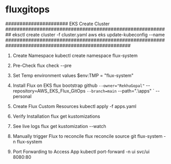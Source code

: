 # fluxgitops


###################### EKS Create Cluster ##########################################################
eksctl create cluster -f cluster.yaml
aws eks update-kubeconfig --name <cluster name>
####################################################################################################

1. Create Namespace
kubectl create namespace flux-system

2. Pre-Check
flux check --pre

3. Set Temp environment values
$env:TMP = "flux-system"

4. Install Flux on EKS
flux bootstrap github `
  --owner="RekhuGopal" `
  --repository=AWS_EKS_Flux_GitOps `
  --branch=main `
  --path=".\apps" `
  --personal

5. Create Flux Custom Resources
kubectl apply -f apps.yaml

6. Verify Installation
flux get kustomizations

7. See live logs
flux get kustomization --watch

8. Manually trigger Flux to reconcile
flux reconcile source git flux-system -n flux-system

8. Port Forwarding to Access App
kubectl port-forward -n ui svc/ui 8080:80